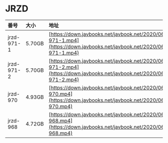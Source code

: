 # JRZD

| 番号 | 大小 | 地址 |
| :--- | :--- | :--- |
| jrzd-971-1 | 5.70GB | [https://down.javbooks.net/javbook.net/2020/06/26/jrzd-971-1.mp4](https://down.javbooks.net/javbook.net/2020/06/26/jrzd-971-1.mp4) |
| jrzd-971-2 | 5.70GB | [https://down.javbooks.net/javbook.net/2020/06/26/jrzd-971-2.mp4](https://down.javbooks.net/javbook.net/2020/06/26/jrzd-971-2.mp4) |
| jrzd-970 | 4.93GB | [https://down.javbooks.net/javbook.net/2020/06/26/jrzd-970.mp4](https://down.javbooks.net/javbook.net/2020/06/26/jrzd-970.mp4) |
| jrzd-968 | 4.72GB | [https://down.javbooks.net/javbook.net/2020/06/23/jrzd-968.mp4](https://down.javbooks.net/javbook.net/2020/06/23/jrzd-968.mp4) |



